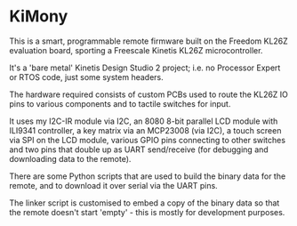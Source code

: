 KiMony
======
This is a smart, programmable remote firmware built on the Freedom KL26Z evaluation board, sporting
a Freescale Kinetis KL26Z microcontroller.

It's a 'bare metal' Kinetis Design Studio 2 project; i.e. no Processor Expert or RTOS code, just some system headers.

The hardware required consists of custom PCBs used to route the KL26Z IO pins to various components and to
tactile switches for input.

It uses my I2C-IR module via I2C, an 8080 8-bit parallel LCD module with ILI9341 controller, a key matrix via
an MCP23008 (via I2C), a touch screen via SPI on the LCD module, various GPIO pins connecting to other switches
and two pins that double up as UART send/receive (for debugging and downloading data to the remote).

There are some Python scripts that are used to build the binary data for the remote, and to download it over
serial via the UART pins.

The linker script is customised to embed a copy of the binary data so that the remote doesn't start 'empty' -
this is mostly for development purposes.


